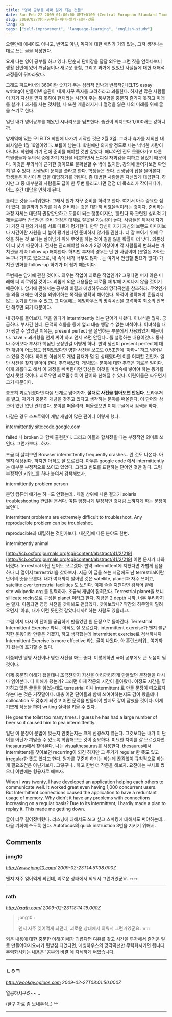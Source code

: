 ```yaml
---
title: "영어 공부를 하며 알게 되는 것들"
date: Sun Feb 22 2009 01:00:00 GMT+0100 (Central European Standard Time)
slug: 2009/02/영어-공부를-하며-알게-되는-것들
lang: ko
tags: ["self-improvement", "language-learning", "english-study"]
---
```


오랜만에 에세이도 아니고, 번역도 아닌, 독자에 대한 배려가 거의 없는, 그저 생각나는대로 쓰는 글을 작성한다.

요새 나는 영어 공부를 하고 있다. 단순히 단어장을 달달 외우는 그런 짓을 안하다보니 생활 전반에 있어 깨달음이나 새로운 통찰, 그리고 과거에 있었던 사실들에 대한 재해석 과정들이 뒤따라왔다.

그래도 피드버너의 360이란 숫자가 주는 심리적 압박과 반복적인 IELTS essay writing이 만들어낸 습관이 내게 자꾸 독자를 고려하라고 괴롭힌다. 하지만 많은 사람들이 자기 자신을 믿지 못하여 현재라는 시간이 주는 풍부함을 충분히 즐기지 못하고 미래를 살거나 과거를 사는 것처럼, 나 또한 게을러지거나 열정을 잃은 나의 미래를 위해 글을 쓰기로 한다.

일단 내가 영어공부를 해왔던 시나리오를 덤프한다. 습관이 의지보다 1,000배는 강하니까.

양재역에 있는 모 IELTS 학원에 나가기 시작한 것은 2월 3일. 그러나 휴가를 제외한 내 퇴사일은 1월 16일이였다. 보름이 남는다. 학원에만 의지할 정도로 나는 넉넉한 사람이 아니다. 학원에 가기 전에 준비를 해야할 것만 같았다. 왜냐하면 진도 못쫓아가고 다른 학원생들과 무의식 중에 자기 자신을 비교하면서 느껴질 자괴감을 피하고 싶었기 때문이다. 이것은 무의식에 근거한 것이므로 불확실할 수 밖에 없지만, 강의에 들어가보면 확연히 알 수 있다. 선생님이 문제를 풀라고 한다. 학생들은 푼다. 선생님이 답을 물어본다. 학생들은 자신이 푼 답을 대답하기를 꺼린다. 좀 대범한 사람들은 자신있게 대답한다. 하지만 그 중 대부분의 사람들도 답이 한 두번 틀리고나면 점점 더 목소리가 작아지다가, 어느 순간 대답을 안하게 된다.

틀리는 것을 두려워한다. 그래서 뭔가 자꾸 준비를 하려고 한다. 여기서 아주 중요한 점이 있다. 틀릴까봐 뭔가를 계속 준비하는 것은 대단히 비효율적이라는 것이다. 준비하는 과정 자체는 대단히 권장할만하고 도움이 되는 행동이지만, '틀린다'와 관련된 심리적 기제들로부터 간섭받은 준비 과정은 대체로 잘못될 가능성이 높다. 사람들은 제각각 자기가 가진 자원의 가치를 서로 다르게 평가한다. 만약 당신이 자기 자신의 브랜드 이미지보다 시간이란 자원을 더 높이 평가한다면 준비하지 않기를 권한다. 더 잘 보이기 위해 무엇을 하는 것 보다는 살아남기 위해 무엇을 하는 것이 길을 잃을 확률이 더 낮다. 의존성이 더 낮기 때문이다. 전자는 관리해야할 요소가 2명 이상이며 각 사람들의 변화되는 가치관을 계속 follow up 해야한다. 하지만 후자의 경우는 단 한 사람이며 (분열된 자아는 누구나 가지고 있으므로, 내 속에 내가 너무도 많아.. 는 여기서 언급할 필요가 없다) 가치관 변화를 follow-up 하기가 더 쉽기 때문이다.

두번째는 암기에 관한 것이다. 외우는 작업이 괴로운 작업인가? 그렇다면 머지 않은 미래에 더 괴로워질 것이다. 괴롭게 외운 내용들은 괴로울 때 밖에 기억나지 않을 것이기 때문이다. 암기에 관해서는 공부의 비결과 에빙하우스의 망각곡선을 참조하라. 무엇인가를 외울 때에는 이것을 외워야하는 목적을 명확히 해야한다. 목적이 명확해야 흔들리지 않는 동기를 만들 수 있고, 그 다음에는 에빙하우스의 망각곡선을 고려하여 최소의 반복만 해주면 되기 때문이다.

내 경우를 들어보자. 책을 읽다가 intermittently 라는 단어가 나왔다. 이녀석은 뭘까. 궁금하다. 부사긴 한데, 문맥의 흐름을 등에 엎고 대충 쌩깔 수 없는 녀석이다. 이녀석을 내가 쌩깔 수 없었던 이유는, present perfect 을 설명하는 부분에서 사용되었기 때문이다. have + 과거형을 언제 써야 하고 언제 쓰면 안된다.. 를 설명하는 내용이였다. 동사나 주어보다 부사가 핵심인 문장인걸 어떻게 하나. 만약 당신이 present perfect에 대한 개념이 어느정도 잡혀있었다면 영한 사전을 보고도 0.5초만에 '아하~' 하고 넘어갈 수 있을 것이다. 하지만 아쉽게도 개념 탑재가 덜 된 상태였다면 이를 어찌할 것인가. 일단 사전을 찾지 말아야 한다. 추측해보자. 개념없는 분야에 대한 추측은 괴로운 일이다. 이게 괴롭다고 해서 이 과정을 빼버린다면 당신은 이것을 머리속에 넣어야 하는 동기를 얻지 못할 것이다. 괴로우면 괴로울수록 이 단어와 친해질 수 있다. 어린이들은 싸우면서 크기 때문이다.

충분히 괴로워졌다면 다음 단계로 넘어가자. **절대로 사전을 찾아보면 안된다**. 브라우저를 열고, 자기가 충분히 개념을 갖추고 있다고 생각하는 분야를 떠올린다. 이 단어와 상관이 있던 없던 관계없다. 분야를 떠올려라. 떠올렸으면 이제 구글에서 검색을 하자.

나같은 경우 소프트웨어 개발 개념이 많은 편이니 이렇게 했다.

intermittently site:code.google.com

failed 나 broken 과 함께 출현한다. 그리고 이들과 합쳐졌을 때는 부정적인 의미로 쓰인다. 그런가보다.. 하자.

조금 더 살펴보면 Browser intermittently frequently crashes.. 란 것도 나온다. 아 왠지 예상된다. 하지만 아직도 잘 모르겠다. 아무튼 google code 에서 intermittently는 대부분 부정적으로 쓰이고 있었다. 그리고 빈도를 표현하는 단어인 것만 같다. 그럼 부정적인 키워드를 하나 붙여서 검색해보자.

intermittently problem person

분명 컴퓨터 얘기는 하나도 안했는데.. 제일 상위에 나온 결과가 solaris troubleshooting 관련된 문서다. 여튼 엄청나게 부정적인 것처럼 느껴지게 하는 문장이 보인다.

Intermittent problems are extremely difficult to troubleshoot. Any reproducible problem can be troubleshot.

reproducible과 대립하는 것인가보다. 내친김에 다른 분야도 한번.

intermittently animal

[http://icb.oxfordjournals.org/cgi/content/abstract/41/2/219](http://icb.oxfordjournals.org/cgi/content/abstract/41/2/219) 이런 문서가 나와버렸다. terrestrial 이란 단어도 모르겠다. 만약 intermittent에 지쳤다면 가볍게 탭을 하나 더 열어서 terrestrial을 찾아보자. 지금 이 글을 쓰는 시점에도 난 terrestrial이란 단어의 뜻을 모른다. 내가 여태까지 알아낸 것은 satellite, planet과 자주 쓰이고, satelitte over terrestrial facilities 도 보인다. 이제 슬슬 지친다면 검색어 끝에 site:wikipedia.org 를 입력하자. 조금씩 개념이 잡혀간다. Terrestrial planet을 보니 sillicate rocks으로 구성된 planet 이라고 한다. 지금은 2 depth 니까, 너무 무리하지는 말자. 이쯤되면 영영 사전을 찾아봐도 괜찮겠다. 찾아보았나? 약간의 허무함이 밀려오면서 '아휴, 내가 이런 뜻인것 같았다니까!' 하는 사람도 있을테고..

그럼 이제 다시 이 단어를 궁금하게 만들었던 원 문장으로 돌아간다. Terrestrial Intermittent Exercise 라니.. 아직도 잘 모르겠다. intermittent exercise가 왠지 불규칙한 운동이라 안좋은 거겠지, 하고 생각했는데 intermittent exercise로 검색하니까 Intermittent Exercise is more effective 라는 글이 나왔다. 아 혼란스러워.. 여기까지 왔는데 포기할 순 없다.

이쯤되면 영영 사전이나 영한 사전을 봐도 좋다. 이렇게하면 국어 공부에도 큰 도움이 될 것이다.

이제 충분히 이해가 됐을테니 조금전까지 자신을 아리까리하게 만들었던 문장들을 다시 다 읽어본다. 다 이해가 됐는가? 그러면 이제 작문의 시간이 돌아왔다. 이정도 시간을 투자하고 많은 글들을 읽었는데도 terrestrial 이나 intermittent 로 만들 문장이 떠오르지 않는다는 것은 거짓말이다. 대충 어떤 단어들과 함께 쓰여야하는지도 감이 왔을테니 collocation 도 갖추게 되었고 어떤 문맥을 만들어야 할지도 감이 잡혔을 것이다. 이제 기쁘게 작문을 하며 writing 실력을 키울 수 있다.

He goes the toilet too many times. I guess he has had a large number of beer so it caused him to pea intermittently.

일단 이 문장이 문법에 맞는지 안맞는지는 크게 신경쓰지 않는다. 그것보다는 내가 이 단어를 어딘가 껴맞출 수 있도록 학습해보는 것이 중요하다. 미묘한 차이를 잘 모르겠다면 thesaurus에서 찾아본다. 나는 visualthesaurus를 사용한다. thesaurus에서 intermittent를 찾아보면 recurring이 되긴 하지만 그 주기가 regular 한 뜻도 있고 irregular한 뜻도 있다고 한다. 뭔가를 꾸준히 하기는 하는데 끊김없이 규칙적으로 하는 게 필요조건은 아닌가보다. 그렇구나.. 하고 한번 더 작문을 해보자. 요전에는 부사로 썼으니 이번에는 형용사로 해보자.

When I was twenty, I have developed an application helping each others to communicate well. It worked great even having 1,000 concurrent users. But Intermittent connections caused the application to have a reduntant usage of memory. Why didn't it have any problems with connections increasing on a regular basis? Due to its intermittent, I hardly made a plan to replay it. This made me getting down.

글이 너무 길어졌버렸다. 리스닝에 대해서도 쓰고 싶고 스피킹에 대해서도 써야하는데.. 다음 기회에 쓰도록 한다. Autofocus의 quick instruction 3번을 지키기 위해서.

## Comments

### jong10
*http://www.jong10.com/*
*2009-02-23T14:51:38.000Z*

왠지 자주 잊어먹게 되던데, 괴로운 상태에서 외워서 그런거였군요. ㅠㅠ

---

### rath
*http://xrath.com/*
*2009-02-23T18:14:16.000Z*


> jong10 :
>
> 왠지 자주 잊어먹게 되던데, 괴로운 상태에서 외워서 그런거였군요. ㅠㅠ

외운 내용에 대한 충분한 이해(이해가 괴롭다면 여유를 갖고 시간을 투자해서 즐거운 일로 만들어야지요~)가 뒷받침 되었다면, 에빙하우스의 망각곡선만 무력화시키면 됩니다.  무력화시키는 내용은 '공부의 비결'에 자세하게 써있습니다.

---

### ㄴㅇㄱ
*http://wookay.egloos.com*
*2009-02-27T08:01:50.000Z*

열공하시구려~~ ..

(글구 자료 좀 보내주심..) ^^

---
